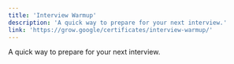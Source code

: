 ```yaml
---
title: 'Interview Warmup'
description: 'A quick way to prepare for your next interview.'
link: 'https://grow.google/certificates/interview-warmup/'
---
```

A quick way to prepare for your next interview.